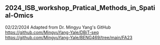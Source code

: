 ## 2024_ISB_workshop_Pratical_Methods_in_Spatial-Omics
02/22/2024
Adapted from Dr. Mingyu Yang's GitHub  
https://github.com/MingyuYang-Yale/DBiT-seq  
https://github.com/MingyuYang-Yale/BENG469/tree/main/FA23 
